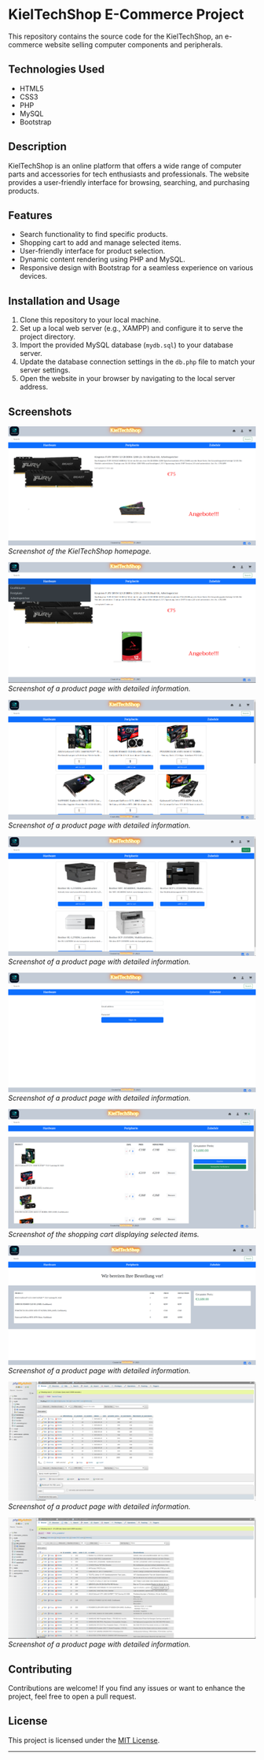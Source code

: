# KielTechShop E-Commerce Project

This repository contains the source code for the KielTechShop, an e-commerce website selling computer components and peripherals.

## Technologies Used

- HTML5
- CSS3
- PHP
- MySQL
- Bootstrap

## Description

KielTechShop is an online platform that offers a wide range of computer parts and accessories for tech enthusiasts and professionals. The website provides a user-friendly interface for browsing, searching, and purchasing products.

## Features

- Search functionality to find specific products.
- Shopping cart to add and manage selected items.
- User-friendly interface for product selection.
- Dynamic content rendering using PHP and MySQL.
- Responsive design with Bootstrap for a seamless experience on various devices.

## Installation and Usage

1. Clone this repository to your local machine.
2. Set up a local web server (e.g., XAMPP) and configure it to serve the project directory.
3. Import the provided MySQL database (`mydb.sql`) to your database server.
4. Update the database connection settings in the `db.php` file to match your server settings.
5. Open the website in your browser by navigating to the local server address.

## Screenshots

![Homepage](/screenshots/screenshot1.png)
*Screenshot of the KielTechShop homepage.*

![Dropdown Page](screenshots/screenshot2.png)
*Screenshot of a product page with detailed information.*

![Product Page](screenshots/screenshot3.png)
*Screenshot of a product page with detailed information.*

![Search Page](screenshots/screenshot4.png)
*Screenshot of a product page with detailed information.*

![Login Page](screenshots/screenshot5.png)
*Screenshot of a product page with detailed information.*

![Cart](screenshots/screenshot6.png)
*Screenshot of the shopping cart displaying selected items.*

![Order Page](screenshots/screenshot7.png)
*Screenshot of a product page with detailed information.*

![Order Database Page](screenshots/screenshot8.png)
*Screenshot of a product page with detailed information.*

![Product Database Page](screenshots/screenshot9.png)
*Screenshot of a product page with detailed information.*

## Contributing

Contributions are welcome! If you find any issues or want to enhance the project, feel free to open a pull request.

## License

This project is licensed under the [MIT License](LICENSE).

---


